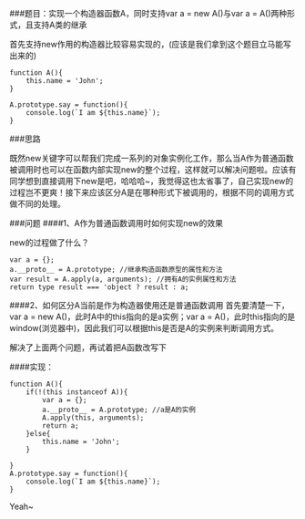  ###题目：实现一个构造器函数A，同时支持var a = new A()与var a = A()两种形式，且支持A类的继承

首先支持new作用的构造器比较容易实现的，(应该是我们拿到这个题目立马能写出来的)
```$xslt
function A(){
    this.name = 'John';
}

A.prototype.say = function(){
    console.log(`I am ${this.name}`);
}
``` 
###思路 

既然new关键字可以帮我们完成一系列的对象实例化工作，那么当A作为普通函数被调用时也可以在函数内部实现new的整个过程，这样就可以解决问题啦。应该有同学想到直接调用下new是吧，哈哈哈~，我觉得这也太省事了，自己实现new的过程岂不更爽！接下来应该区分A是在哪种形式下被调用的，根据不同的调用方式做不同的处理。

###问题
####1、A作为普通函数调用时如何实现new的效果

new的过程做了什么？
```$xslt
var a = {};
a.__proto__ = A.prototype; //继承构造函数原型的属性和方法
var result = A.apply(a, arguments); //拥有A的实例属性和方法
return type result === 'object ? result : a;
```

####2、如何区分A当前是作为构造器使用还是普通函数调用
首先要清楚一下，var a = new A()，此时A中的this指向的是a实例；var a = A()，此时this指向的是window(浏览器中)，因此我们可以根据this是否是A的实例来判断调用方式。

 
解决了上面两个问题，再试着把A函数改写下


####实现：
```
function A(){
    if(!(this instanceof A)){
        var a = {};
        a.__proto__ = A.prototype; //a是A的实例
        A.apply(this, arguments);
        return a;
    }else{
        this.name = 'John';
    }
    
}
A.prototype.say = function(){
    console.log(`I am ${this.name}`);
}	
```
Yeah~
